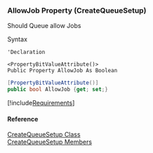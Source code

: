 ﻿### AllowJob Property (CreateQueueSetup)

Should Queue allow Jobs

Syntax

```vbnet
'Declaration

<PropertyBitValueAttribute()>
Public Property AllowJob As Boolean
```

```csharp
[PropertyBitValueAttribute()]
public bool AllowJob {get; set;}
```

[!include[Requirements](../partials/requirements.md)]

#### Reference

[CreateQueueSetup Class](FChoice.Toolkits.Clarify~FChoice.Toolkits.Clarify.Interfaces.CreateQueueSetup.md)  
[CreateQueueSetup Members](FChoice.Toolkits.Clarify~FChoice.Toolkits.Clarify.Interfaces.CreateQueueSetup_members.md)